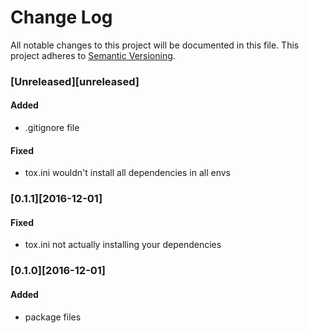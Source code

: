 # Change Log
All notable changes to this project will be documented in this file.
This project adheres to [Semantic Versioning](http://semver.org/).

### [Unreleased][unreleased]

#### Added
- .gitignore file

#### Fixed
- tox.ini wouldn't install all dependencies in all envs

### [0.1.1][2016-12-01]

#### Fixed
- tox.ini not actually installing your dependencies

### [0.1.0][2016-12-01]

#### Added
- package files
